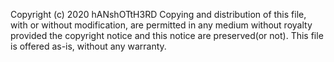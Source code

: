 Copyright (c) 2020 hANshOTtH3RD
Copying and distribution of this file, with or without modification,
are permitted in any medium without royalty provided the copyright
notice and this notice are preserved(or not).  This file is offered as-is,
without any warranty.
